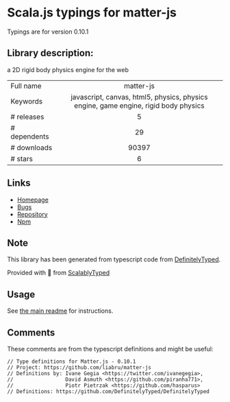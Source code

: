 
# Scala.js typings for matter-js

Typings are for version 0.10.1

## Library description:
a 2D rigid body physics engine for the web

|                    |                 |
| ------------------ | :-------------: |
| Full name          | matter-js |
| Keywords           | javascript, canvas, html5, physics, physics engine, game engine, rigid body physics |
| # releases         | 5 |
| # dependents       | 29 |
| # downloads        | 90397 |
| # stars            | 6 |

## Links
- [Homepage](http://brm.io/matter-js/)
- [Bugs](https://github.com/liabru/matter-js/issues)
- [Repository](https://github.com/liabru/matter-js)
- [Npm](https://www.npmjs.com/package/matter-js)
    


## Note
This library has been generated from typescript code from [DefinitelyTyped](https://definitelytyped.org).

Provided with :purple_heart: from [ScalablyTyped](https://github.com/oyvindberg/ScalablyTyped)

## Usage
See [the main readme](../../readme.md) for instructions.

## Comments

These comments are from the typescript definitions and might be useful:
```
// Type definitions for Matter.js - 0.10.1
// Project: https://github.com/liabru/matter-js
// Definitions by: Ivane Gegia <https://twitter.com/ivanegegia>,
//                 David Asmuth <https://github.com/piranha771>,
//                 Piotr Pietrzak <https://github.com/hasparus> 
// Definitions: https://github.com/DefinitelyTyped/DefinitelyTyped

```

